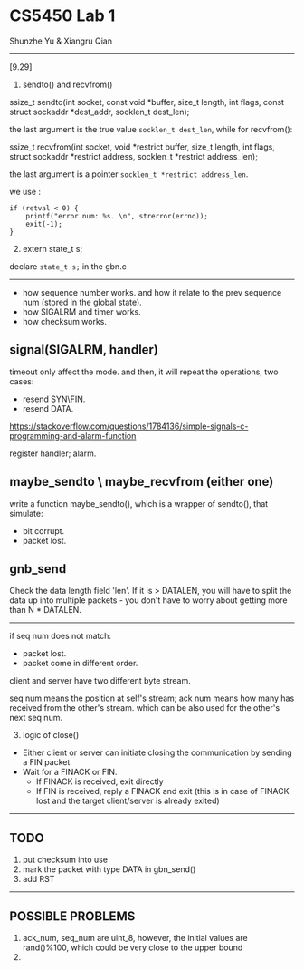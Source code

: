 # CS5450 Lab 1

Shunzhe Yu & Xiangru Qian

------

[9.29]

1. sendto() and recvfrom()

ssize_t
     sendto(int socket, const void *buffer, size_t length, int flags, const struct sockaddr *dest_addr, socklen_t dest_len);

the last argument is the true value `socklen_t dest_len`, while for recvfrom():

ssize_t
     recvfrom(int socket, void *restrict buffer, size_t length, int flags, struct sockaddr *restrict address, socklen_t *restrict address_len);

the last argument is a pointer `socklen_t *restrict address_len`.

we use :
```
if (retval < 0) {
    printf("error num: %s. \n", strerror(errno));
    exit(-1);
}
```

2. extern state_t s;

declare `state_t s;` in the gbn.c


---

- how sequence number works. and how it relate to the prev sequence num (stored in the global state).
- how SIGALRM and timer works.
- how checksum works.

## signal(SIGALRM, handler)
timeout only affect the mode. 
and then, it will repeat the operations, two cases:
- resend SYN\FIN.
- resend DATA.

https://stackoverflow.com/questions/1784136/simple-signals-c-programming-and-alarm-function

register handler; alarm.

## maybe_sendto \ maybe_recvfrom (either one)
write a function maybe_sendto(), which is a wrapper of sendto(), that simulate: 
- bit corrupt.
- packet lost. 

## gnb_send
Check the data length field 'len'. If it is > DATALEN, you will have to split the data up into multiple packets - you don't have to worry about getting more than N * DATALEN.

---
if seq num does not match:
- packet lost.
- packet come in different order. 

client and server have two different byte stream. 

seq num means the position at self's stream;
ack num means how many has received from the other's stream. which can be also used for the other's next seq num.

3. logic of close()
- Either client or server can initiate closing the communication by sending a FIN packet
- Wait for a FINACK or FIN.
    - If FINACK is received, exit directly
    - If FIN is received, reply a FINACK and exit (this is in case of FINACK lost and the target client/server is already exited)

----
## TODO
1. put checksum into use
2. mark the packet with type DATA in gbn_send()
3. add RST

----
## POSSIBLE PROBLEMS
1. ack_num, seq_num are uint_8, however, the initial values are rand()%100, which could be very close to the upper bound
2.